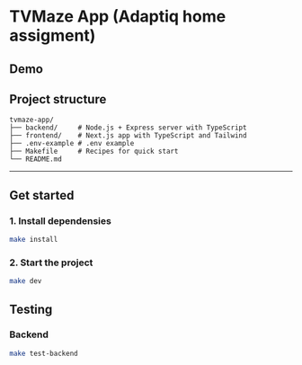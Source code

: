 # TVMaze App (Adaptiq home assigment)

## Demo


## Project structure

```
tvmaze-app/
├── backend/     # Node.js + Express server with TypeScript
├── frontend/    # Next.js app with TypeScript and Tailwind
├── .env-example # .env example
├── Makefile     # Recipes for quick start
└── README.md
```

---

## Get started

### 1. Install dependensies

```bash
make install
```

### 2. Start the project

```bash
make dev
```

## Testing

### Backend

```bash
make test-backend
```


